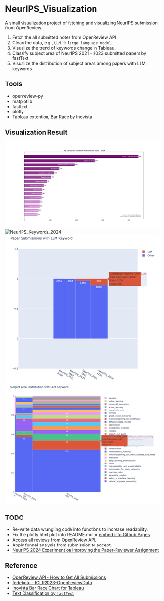 # NeurIPS_Visualization
A small visualization project of fetching and visualizing NeurIPS submission from OpenReview. 
1. Fetch the all submitted notes from OpenReview API
2. Clean the data, e.g., `LLM` -> `large language model`. 
3. Visualize the trend of keywords change in Tableau.
4. Classify subject area of NeurIPS 2021 - 2023 submitted papers by fastText
5. Visualize the distribution of subject areas among papers with LLM keywords

## Tools
- openreview-py
- matplotlib
- fasttext
- plotly
- Tableau extention, Bar Race by Inovista

## Visualization Result

![NeurIPS_Keywords_2024](graphs/NeurIPS_Keywords_2024.png)
![NeurIPS_Keywords_2024](graphs/NeurIPS_Keywords.gif)
![Paper Submissions with LLM Keyword](graphs/Screenshot_paper_submissions_with_llm_keyword.png)
![Subject Area Distribution with LLM Keyword](graphs/Screenshot_subject_area_distribution_with_llm_keyword.png)
<!-- [![Paper Submissions with LLM Keyword](graphs/paper_submissions_with_llm_keyword.html)](graphs/paper_submissions_with_llm_keyword.html "View interactive plot by Plotly") -->
<!-- [![Subject Area Distribution with LLM Keyword](graphs/subject_area_distribution_with_llm_keyword.html)](graphs/subject_area_distribution_with_llm_keyword.html "View interactive plot by Plotly") -->
<!-- { % include_relative graphs/paer_submissions_with_llm_keyword_trend.html % }  -->
<!-- { % include_relative graphs/subject_area_distribution_with_llm_keyword.html % }  -->

## TODO
- Re-write data wrangling code into functions to increase readability.
- Fix the plotly html plot into README.md or [embed into Github Pages](https://automating-gis-processes.github.io/2016/Lesson5-share-on-github.html)
- Access all reviews from OpenReview API.
- Apply funnel analysis from submission to accept.
- [NeurIPS 2024 Experiment on Improving the Paper-Reviewer Assignment](https://blog.neurips.cc/2024/12/12/neurips-2024-experiment-on-improving-the-paper-reviewer-assignment/)

## Reference

- [OpenReview API - How to Get All Submissions](https://docs.openreview.net/how-to-guides/data-retrieval-and-modification/how-to-get-all-submissions)
- [fedebotu - ICLR2023-OpenReviewData](https://github.com/fedebotu/ICLR2023-OpenReviewData/tree/main)
- [Inovista Bar Race Chart for Tableau](https://www.inovista.com/animatorFiles/demoProjects/BarRaceTableau.html)
- [Text Classification by `fastText`](https://fasttext.cc/docs/en/supervised-tutorial.html)
